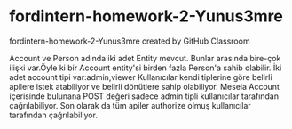 # fordintern-homework-2-Yunus3mre
fordintern-homework-2-Yunus3mre created by GitHub Classroom

Account ve Person adında iki adet Entity mevcut.
Bunlar arasında bire-çok ilişki var.Öyle ki bir Account entity'si birden fazla Person'a sahib olabilir.
İki adet account tipi var:admin,viewer
Kullanıcılar kendi tiplerine göre belirli apilere istek atabiliyor ve belirli dönütlere sahip olabiliyor.
Mesela Account içerisinde bulunana POST değeri sadece admin tipli kullanıcılar tarafından çağrılabiliyor.
Son olarak da tüm apiler authorize olmuş kullanıcılar tarafından çağrılabiliyor.
